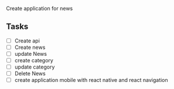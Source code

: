 Create application for news
## Tasks 
- [ ] Create api
- [ ] Create news
- [ ] update News
- [ ] create category
- [ ] update category
- [ ] Delete News
- [ ] create application mobile with react native and react navigation
